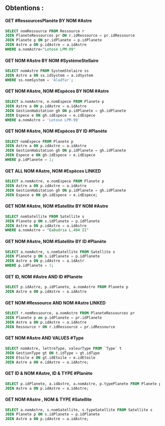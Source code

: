 ## Obtentions : 

#### GET #RessourcesPlanète BY NOM #Astre

```SQL
SELECT nomRessource FROM Ressource r
JOIN PlaneteRessources pr ON r.idRessource = pr.idRessource
JOIN Planete p ON pr.idPlanete = p.idPlanete
JOIN Astre a ON p.idAstre = a.idAstre
WHERE a.nomAstre="Lotose LPM-99"
```
#### GET NOM #Astre BY NOM #SystèmeStellaire

```SQL
SELECT nomAstre FROM SystemStelaire ss 
JOIN Astre a ON ss.idSystem = a.idSystem 
WHERE ss.nomSystem = 'Aladfar';
```
#### GET NOM #Astre, NOM #Espèces BY NOM #Astre 

```SQL
SELECT a.nomAstre, e.nomEspece FROM Planete p
JOIN Astre a ON p.idAstre = a.idAstre
JOIN GestionHabitation gh ON p.idPlanete = gh.idPlanete
JOIN Espece e ON gh.idEspece = e.idEspece
WHERE a.nomAstre = 'Lotose LPM-99'
```
#### GET NOM #Astre, NOM #Espèces BY ID #Planète 

```SQL
SELECT nomEspece FROM Planete p
JOIN Astre a ON p.idAstre = a.idAstre
JOIN GestionHabitation gh ON p.idPlanete = gh.idPlanete
JOIN Espece e ON gh.idEspece = e.idEspece
WHERE p.idPlanete = 1;
```
#### GET ALL NOM #Astre, NOM #Espèces LINKED

```SQL
SELECT a.nomAstre, e.nomEspece FROM Planete p
JOIN Astre a ON p.idAstre = a.idAstre
JOIN GestionHabitation gh ON p.idPlanete = gh.idPlanete
JOIN Espece e ON gh.idEspece = e.idEspece;
```
#### GET NOM #Astre, NOM #Satellite BY NOM #Astre 

```SQL
SELECT nomSatellite FROM Satellite s
JOIN Planete p ON s.idPlanete = p.idPlanete
JOIN Astre a ON p.idAstre = a.idAstre
WHERE a.nomAstre = "Eabudria L.494 II"
```
#### GET NOM #Astre, NOM #Satellite BY ID #Planète 

```SQL
SELECT a.nomAstre, s.nomSatellite FROM Satellite s
JOIN Planete p ON s.idPlanete = p.idPlanete
JOIN Astre a ON p.idAstre = a.idAstr
WHERE p.idPlanete = 3;
```
#### GET ID, NOM #Astre AND ID #Planète 

```SQL
SELECT p.idAstre, p.idPlanete, a.nomAstre FROM Planete p
JOIN Astre a ON p.idAstre = a.idAstre
```
#### GET NOM #Ressource AND NOM #Astre LINKED  

```SQL
SELECT r.nomRessource, a.nomAstre FROM PlaneteRessources pr
JOIN Planete p on p.idPlanete = pr.idPlanete
JOIN Astre a ON p.idAstre = a.idAstre
JOIN Ressource r ON r.idRessource = pr.idRessource
```
#### GET NOM #Astre AND VALUES #Type 

```SQL
SELECT nomAstre, lettreType, valeurType FROM `Type` t
JOIN GestionType gt ON t.idType = gt.idType
JOIN Etoile e ON gt.idEtoile = e.idEtoile
JOIN Astre a ON e.idAstre = a.idAstre;
```
#### GET ID & NOM #Astre, ID & TYPE #Planète 

```SQL
SELECT p.idPlanete, a.idAstre, a.nomAstre, p.typePlanete FROM Planete p
JOIN Astre a ON p.idAstre = a.idAstre;
```
#### GET NOM #Astre , NOM & TYPE #Satellite  

```SQL
SELECT a.nomAstre, s.nomSatellite, s.typeSatellite FROM Satellite s
JOIN Planete p ON s.idPlanete = p.idPlanete
JOIN Astre a ON p.idAstre = a.idAstre;
```

